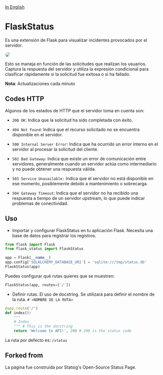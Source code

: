 [In English](https://github.com/fcoagz/statuspage/blob/main/README.md)

# FlaskStatus

Es una extensión de Flask para visualizar incidentes provocados por el servidor.

<img src="https://github.com/fcoagz/statuspage/blob/main/assets/dashboard.png?raw=true" style="border-radius: 10px;">

Esto se maneja en función de las solicitudes que realizan los usuarios. Captura la respuesta del servidor y utiliza la expresión condicional para clasificar rápidamente si la solicitud fue exitosa o si ha fallado.

**Nota**: Actualizaciones cada minuto

## Codes HTTP

Algunos de los estados de HTTP que el servidor toma en cuenta son:

- `200 OK`: Indica que la solicitud ha sido completada con éxito.
- `404 Not Found`: Indica que el recurso solicitado no se encuentra disponible en el servidor.

- `500 Internal Server Error`: Indica que ha ocurrido un error interno en el servidor al procesar la solicitud del cliente.

- `502 Bad Gateway`: Indica que existe un error de comunicación entre servidores, generalmente cuando un servidor actúa como intermediario y no puede obtener una respuesta válida.

- `503 Service Unavailable:` Indica que el servidor no está disponible en ese momento, posiblemente debido a mantenimiento o sobrecarga.

- `504 Gateway Timeout`: Indica que el servidor no ha recibido una respuesta a tiempo de un servidor upstream, lo que puede indicar problemas de conectividad.

## Uso

- Importar y configurar FlaskStatus en tu aplicación Flask. Necesita una base de datos para registrar los registros.

```py
from flask import Flask
from flask_status import FlaskStatus

app = Flask(__name__)
app.config['SQLALCHEMY_DATABASE_URI'] = 'sqlite:///tmp/status.db'
FlaskStatus(app)
```

Puedes configurar qué rutas quieres que se muestren:

```py
FlaskStatus(app, routes=['/'])
```

- Definir rutas. El uso de docstring. Se utilizará para definir el nombre de la ruta. `# <NOMBRE DE LA RUTA>`

```py
@app.route('/')
def index():
    """
    # Index
    """ # This is the docstring
    return 'Welcome to API!', 200 # 200 is the status code
```

La ruta por defecto es: `/status`

## Forked from 

La página fue construida por Statsig's Open-Source Status Page.